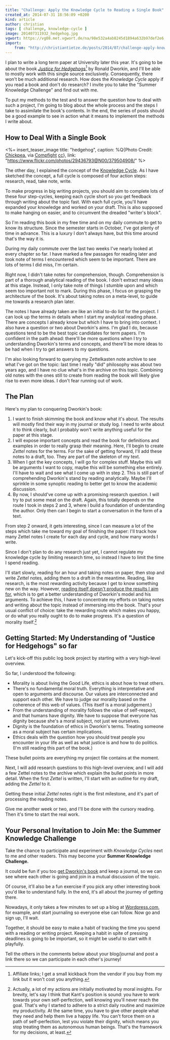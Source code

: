```yaml
---
title: "Challenge: Apply the Knowledge Cycle to Reading a Single Book"
created_at: 2014-07-31 18:56:09 +0200
kind: article
author: christian
tags: [ challenge, knowledge-cycle ]
image: 201407311932_hedgehog.jpg
vgwort: https://vg08.met.vgwort.de/na/98e532a4ab8245d1894a632b97def2e6
import:
    from: "http://christiantietze.de/posts/2014/07/challenge-apply-knowledge-cycle/"
---
```


I plan to write a long term paper at University later this year. It's going to be about the book [_Justice for Hedgehogs_][just][^aff] by Ronald Dworkin, and I'll be able to mostly work with this single source exclusively. Consequently, there won't be much additional research. How does the _Knowledge Cycle_ apply if you read a book and don't do research? I invite you to take the "Summer Knowledge Challenge" and find out with me.

To put my methods to the test and to answer the question how to deal with such a project, I'm going to blog about the whole process and the steps I take to assimilate the book's contents. In the end, the series of posts should be a good example to see in action what it means to implement the methods I write about.

## How to Deal With a Single Book

<%= insert_teaser_image title: "hedgehog", caption: %Q{Photo Credit: <a href="https://www.flickr.com/photos/29436793@N00/379504908/">Chickpea.</a> via <a href="http://compfight.com">Compfight</a> <a href="https://creativecommons.org/licenses/by-nc-nd/2.0/">cc</a>}, link: "https://www.flickr.com/photos/29436793@N00/379504908/" %>

The other day, I explained the concept of the [Knowledge Cycle][kcyc]. As I have sketched the concept, a full cycle is composed of four action steps: research, read, take note, write.

To make progress in big writing projects, you should aim to complete lots of these four step-cycles, keeping each cycle short so you get feedback through writing about the topic fast. With each full cycle, you'll have expanded your knowledge and worked on your draft. This is also supposed to make hanging on easier, and to circumvent the dreaded "writer's block".

So I'm reading this book in my free time and on my daily commute to get to know its structure. Since the semester starts in October, I've got plenty of time in advance. This is a luxury I don't always have, but this time around that's the way it is.

During my daily commute over the last two weeks I've nearly looked at every chapter so far. I have marked a few passages for reading later and took note of terms I encountered which seem to be important. There are lots of terms I did miss, I'm certain. 

Right now, I didn't take notes for comprehension, though. Comprehension is part of a thorough analytical reading of the book. I don't extract many ideas at this stage. Instead, I only take note of things I stumble upon and which seem too important not to mark. During this phase, I focus on grasping the architecture of the book. It's about taking notes on a meta-level, to guide me towards a research plan later.

The notes I have already taken are like an initial to-do list for the project. I can look up the terms in details when I start my analytical reading phase. There are concepts I already know but which I have to bring into context. I also have a question or two about Dworkin's aims. I'm glad I do, because questions tend to be the best topic candidates for term papers. I'm confident in the path ahead: there'll be more questions when I try to understanding Dworkin's terms and concepts, and there'll be more ideas to be had when I try to get answers to my questions.

I'm also looking forward to querying my Zettelkasten note archive to see what I've got on the topic: last time I really "did" philosophy was about two years ago, and I have no clue what's in the archive on this topic. Combining old notes with the ones still to create from reading the book will likely give rise to even more ideas. I don't fear running out of work.

## The Plan

Here's my plan to conquering Dworkin's book:

1. I want to finish skimming the book and know what it's about. The results will mostly find their way in my journal or study log. I need to write about it to think clearly, but I probably won't write anything useful for the paper at this stage.
2. I will expose important concepts and read the book for definitions and examples in order to really grasp their meaning. Here, I'll begin to create _Zettel_ notes for the terms. For the sake of getting forward, I'll add these notes to a draft, too. They are part of the skeleton of my text.
3. When I got the key concepts, I will go for complex stuff. Maybe this will be arguments I want to copy, maybe this will be something else entirely. I'll have to wait and see what I come up with in step 2. This is still part of comprehending Dworkin's stand by reading analytically. Maybe I'll sprinkle in some synoptic reading to better get to know the academic discussion.
4. By now, I should've come up with a promising research question. I will try to put some meat on the draft. Again, this totally depends on the route I took in steps 2 and 3, where I build a foundation of understanding the author. Only then can I begin to start a conversation in the form of a text.

From step 2 onward, it gets interesting, since I can measure a lot of the steps which take me toward my goal of finishing the paper: I'll track how many Zettel notes I create for each day and cycle, and how many words I write. 

Since I don't plan to do any research just yet, I cannot regulate my knowledge cycle by limiting research time, so instead I have to limit the time I spend reading.

I'll start slowly, reading for an hour and taking notes on paper, then stop and write _Zettel_ notes, adding them to a draft in the meantime. Reading, like research, is the most rewarding activity because I get to know something new on the way. However, [reading itself doesn't produce the results I aim for][colfal], which is to get a better understanding of Dworkin's model and his arguments. To achieve this, I have to concentrate my efforts on taking notes and writing about the topic instead of immersing into the book. That's your usual conflict of choice: take the rewarding route which makes you happy, or do what you really ought to do to make progress. It's a question of morality itself.[^mor]

        
## Getting Started: My Understanding of "Justice for Hedgehogs" so far

Let's kick-off this public log book project by starting with a very high-level overview.

So far, I understood the following:

* Morality is about living the Good Life, ethics is about how to treat others.
* There's no fundamental moral truth. Everything is interpretative and open to arguments and discourse. Our values are interconnected and support each other. We have to judge our morality based on the coherence of this web of values. (This itself is a moral judgement.)
* From the understanding of morality follows the value of self-respect, and that humans have dignity. We have to suppose that everyone has dignity because she's a moral subject, not just we ourselves.
* Dignity is the foundation of ethics in Dworkin's terms. Treating someone as a moral subject has certain implications.
* Ethics deals with the question how you should treat people you encounter in your life as well as what justice is and how to do politics. (I'm still reading this part of the book.)

These bullet points are everything my project file contains at the moment.

Next, I will add research questions to this high-level overview, and I will add a few Zettel notes to the archive which explain the bullet points in more detail. When the first _Zettel_ is written, I'll start with an outline for my draft, adding the _Zettel_ to it.

Getting these initial _Zettel_ notes right is the first milestone, and it's part of processing the reading notes.

Give me another week or two, and I'll be done with the cursory reading. Then it's time to start the real work.

## Your Personal Invitation to Join Me: the Summer Knowledge Challenge

Take the chance to participate and experiment with _Knowledge Cycles_ next to me and other readers.  This may become your **Summer Knowledge Challenge.**

It could be fun if you too [get Dworkin's book][just] and keep a journal, so we can see where each other is going and join in a mutual discussion of the topic. 

Of course, it'll also be a fun exercise if you pick any other interesting book you'd like to understand fully. In the end, it's all about the journey of getting there.

Nowadays, it only takes a few minutes to set up a blog at [Wordpress.com](http://wordpress.com), for example, and start journaling so everyone else can follow. Now go and sign up, I'll wait.

Together, it should be easy to make a habit of tracking the time you spend with a reading or writing project. Keeping a habit in spite of pressing deadlines is going to be important, so it might be useful to start with it playfully. 

Tell the others in the comments below about your blog/journal and post a link there so we can participate in each other's journey!


[colfal]: /posts/collectors-fallacy
[kcyc]: /posts/knowledge-cycle-efficiently-organize-writing-projects/
[just]: http://www.amazon.com/gp/product/0674072251/ref=as_li_tl?ie=UTF8&camp=1789&creative=390957&creativeASIN=0674072251&linkCode=as2&tag=ctzettelkasten-20&linkId=MP7E2UA3B7CBG3FV

[^aff]: Affiliate links; I get a small kickback from the vendor if you buy from my link but it won't cost you anything.

[^mor]: Actually, a lot of my actions are initially motivated by moral insights. For brevity, let's say I think that Kant's position is sound: you have to work towards your own self-perfection, well knowing you'll never reach the goal. That's why I started to adhere to a strict daily routine and maximize my productivity. At the same time, you have to give other people what they need and help them live a happy life. You can't force them on a path of self-perfection, lest you violate their dignity, which means you stop treating them as autonomous human beings. That's the framework for my decisions, at least.

